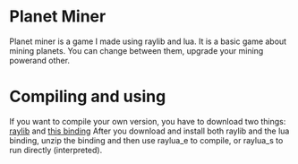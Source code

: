 # Planet Miner

Planet miner is a game I made using raylib and lua.
It is a basic game about mining planets. You can change between them, upgrade your mining powerand other.

# Compiling and using
If you want to compile your own version, you have to download two things: [raylib](https://www.raylib.com) and [this binding](https://github.com/TSnake41/raylib-lua)
After you download and install both raylib and the lua binding, unzip the binding and then use raylua_e to compile, or raylua_s to run directly (interpreted).
